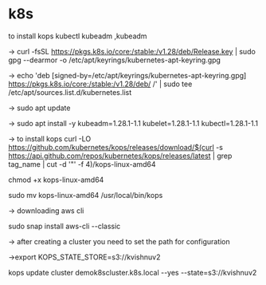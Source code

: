 # k8s


to install kops kubectl kubeadm ,kubeadm


-> curl -fsSL https://pkgs.k8s.io/core:/stable:/v1.28/deb/Release.key | sudo gpg --dearmor -o /etc/apt/keyrings/kubernetes-apt-keyring.gpg

-> echo 'deb [signed-by=/etc/apt/keyrings/kubernetes-apt-keyring.gpg] https://pkgs.k8s.io/core:/stable:/v1.28/deb/ /' | sudo tee /etc/apt/sources.list.d/kubernetes.list

-> sudo apt update

-> sudo apt install -y kubeadm=1.28.1-1.1 kubelet=1.28.1-1.1 kubectl=1.28.1-1.1


-> to install kops
curl -LO https://github.com/kubernetes/kops/releases/download/$(curl -s https://api.github.com/repos/kubernetes/kops/releases/latest | grep tag_name | cut -d '"' -f 4)/kops-linux-amd64

chmod +x kops-linux-amd64

sudo mv kops-linux-amd64 /usr/local/bin/kops


-> downloading aws cli

sudo snap install aws-cli --classic


-> after creating a cluster you need to  set the path for configuration

->export KOPS_STATE_STORE=s3://kvishnuv2


kops update cluster demok8scluster.k8s.local --yes --state=s3://kvishnuv2